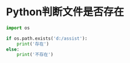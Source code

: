 # Python判断文件是否存在

```python
import os

if os.path.exists('d:/assist'):
    print('存在')
else:
    print('不存在')
```
